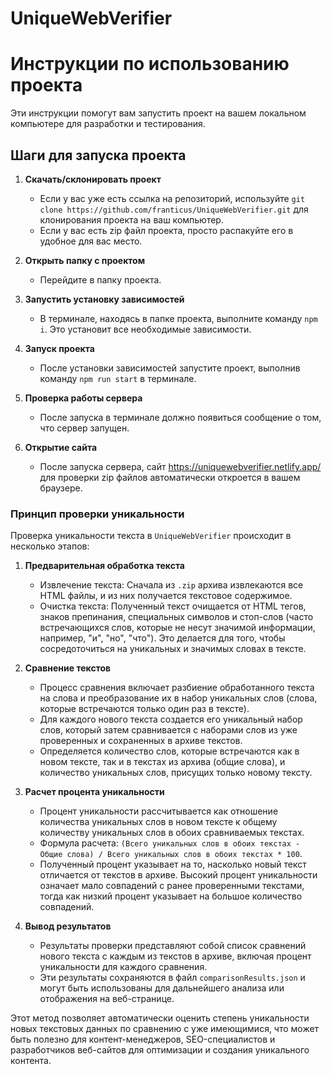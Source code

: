 # UniqueWebVerifier

# Инструкции по использованию проекта

Эти инструкции помогут вам запустить проект на вашем локальном компьютере для разработки и тестирования.

## Шаги для запуска проекта

1. **Скачать/склонировать проект**

   - Если у вас уже есть ссылка на репозиторий, используйте `git clone https://github.com/franticus/UniqueWebVerifier.git` для клонирования проекта на ваш компьютер.
   - Если у вас есть zip файл проекта, просто распакуйте его в удобное для вас место.

2. **Открыть папку с проектом**

   - Перейдите в папку проекта.

3. **Запустить установку зависимостей**

   - В терминале, находясь в папке проекта, выполните команду `npm i`. Это установит все необходимые зависимости.

4. **Запуск проекта**

   - После установки зависимостей запустите проект, выполнив команду `npm run start` в терминале.

5. **Проверка работы сервера**

   - После запуска в терминале должно появиться сообщение о том, что сервер запущен.

6. **Открытие сайта**
   - После запуска сервера, сайт https://uniquewebverifier.netlify.app/ для проверки zip файлов автоматически откроется в вашем браузере.

### Принцип проверки уникальности

Проверка уникальности текста в `UniqueWebVerifier` происходит в несколько этапов:

1. **Предварительная обработка текста**

   - Извлечение текста: Сначала из `.zip` архива извлекаются все HTML файлы, и из них получается текстовое содержимое.
   - Очистка текста: Полученный текст очищается от HTML тегов, знаков препинания, специальных символов и стоп-слов (часто встречающихся слов, которые не несут значимой информации, например, "и", "но", "что"). Это делается для того, чтобы сосредоточиться на уникальных и значимых словах в тексте.

2. **Сравнение текстов**

   - Процесс сравнения включает разбиение обработанного текста на слова и преобразование их в набор уникальных слов (слова, которые встречаются только один раз в тексте).
   - Для каждого нового текста создается его уникальный набор слов, который затем сравнивается с наборами слов из уже проверенных и сохраненных в архиве текстов.
   - Определяется количество слов, которые встречаются как в новом тексте, так и в текстах из архива (общие слова), и количество уникальных слов, присущих только новому тексту.

3. **Расчет процента уникальности**

   - Процент уникальности рассчитывается как отношение количества уникальных слов в новом тексте к общему количеству уникальных слов в обоих сравниваемых текстах.
   - Формула расчета: `(Всего уникальных слов в обоих текстах - Общие слова) / Всего уникальных слов в обоих текстах * 100`.
   - Полученный процент указывает на то, насколько новый текст отличается от текстов в архиве. Высокий процент уникальности означает мало совпадений с ранее проверенными текстами, тогда как низкий процент указывает на большое количество совпадений.

4. **Вывод результатов**
   - Результаты проверки представляют собой список сравнений нового текста с каждым из текстов в архиве, включая процент уникальности для каждого сравнения.
   - Эти результаты сохраняются в файл `comparisonResults.json` и могут быть использованы для дальнейшего анализа или отображения на веб-странице.

Этот метод позволяет автоматически оценить степень уникальности новых текстовых данных по сравнению с уже имеющимися, что может быть полезно для контент-менеджеров, SEO-специалистов и разработчиков веб-сайтов для оптимизации и создания уникального контента.
